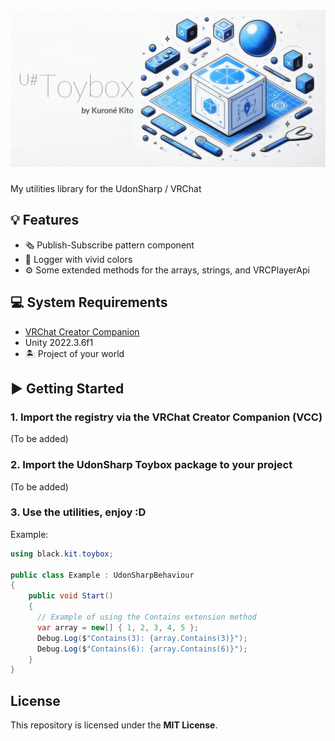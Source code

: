 # ![U# Toybox by Kuroné Kito](images/banner.png)

My utilities library for the UdonSharp / VRChat

## 💡 Features

- 🗞 Publish-Subscribe pattern component
- 🌈 Logger with vivid colors
- ⚙️ Some extended methods for the arrays, strings, and VRCPlayerApi

## 💻 System Requirements

- [VRChat Creator Companion](https://vrchat.com/home/download)
- Unity 2022.3.6f1
- 🏝 Project of your world

## ▶ Getting Started

### 1. Import the registry via the VRChat Creator Companion (VCC)

(To be added)

### 2. Import the UdonSharp Toybox package to your project

(To be added)

### 3. Use the utilities, enjoy :D

Example:

```csharp
using black.kit.toybox;

public class Example : UdonSharpBehaviour
{
    public void Start()
    {
      // Example of using the Contains extension method
      var array = new[] { 1, 2, 3, 4, 5 };
      Debug.Log($"Contains(3): {array.Contains(3)}");
      Debug.Log($"Contains(6): {array.Contains(6)}");
    }
}
```

## License

This repository is licensed under the **MIT License**.
